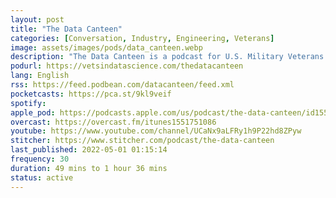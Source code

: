 ```yaml
---
layout: post
title: "The Data Canteen"
categories: [Conversation, Industry, Engineering, Veterans]
image: assets/images/pods/data_canteen.webp
description: "The Data Canteen is a podcast for U.S. Military Veterans & Service Members who are (or aspire to) be data scientists or machine learning engineers. The show is hosted by U.S. Army Veteran and Machine Learning Engineer Ted Hallum. In each episode, Ted speaks with knowledgeable guests to help the listeners select optimal learning opportunities, leverage their education benefits, be ready for industry, dive into new technical topics, or meet fellow Vets in DS & ML!"
podurl: https://vetsindatascience.com/thedatacanteen
lang: English
rss: https://feed.podbean.com/datacanteen/feed.xml
pocketcasts: https://pca.st/9kl9veif
spotify:
apple_pod: https://podcasts.apple.com/us/podcast/the-data-canteen/id1551751086
overcast: https://overcast.fm/itunes1551751086
youtube: https://www.youtube.com/channel/UCaNx9aLFRy1h9P22hd8ZPyw
stitcher: https://www.stitcher.com/podcast/the-data-canteen
last_published: 2022-05-01 01:15:14
frequency: 30
duration: 49 mins to 1 hour 36 mins
status: active
---
```

